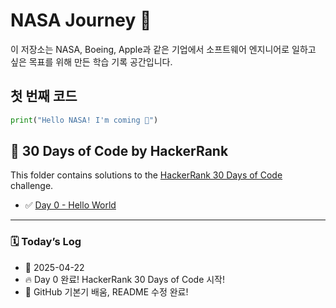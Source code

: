 # NASA Journey 🚀

이 저장소는 NASA, Boeing, Apple과 같은 기업에서 소프트웨어 엔지니어로 일하고 싶은 목표를 위해 만든 학습 기록 공간입니다.

## 첫 번째 코드
```python
print("Hello NASA! I'm coming 🚀")
```

## 🚀 30 Days of Code by HackerRank

This folder contains solutions to the [HackerRank 30 Days of Code](https://www.hackerrank.com/domains/tutorials/30-days-of-code) challenge.

- ✅ [Day 0 - Hello World](https://github.com/ShyunCho/nasa-journey/blob/main/30-days-of-code/day0-hello-world.py)
---

### 🗓️ Today’s Log

- 📅 2025-04-22
- 🔥 Day 0 완료! HackerRank 30 Days of Code 시작!
- 🧠 GitHub 기본기 배움, README 수정 완료!
